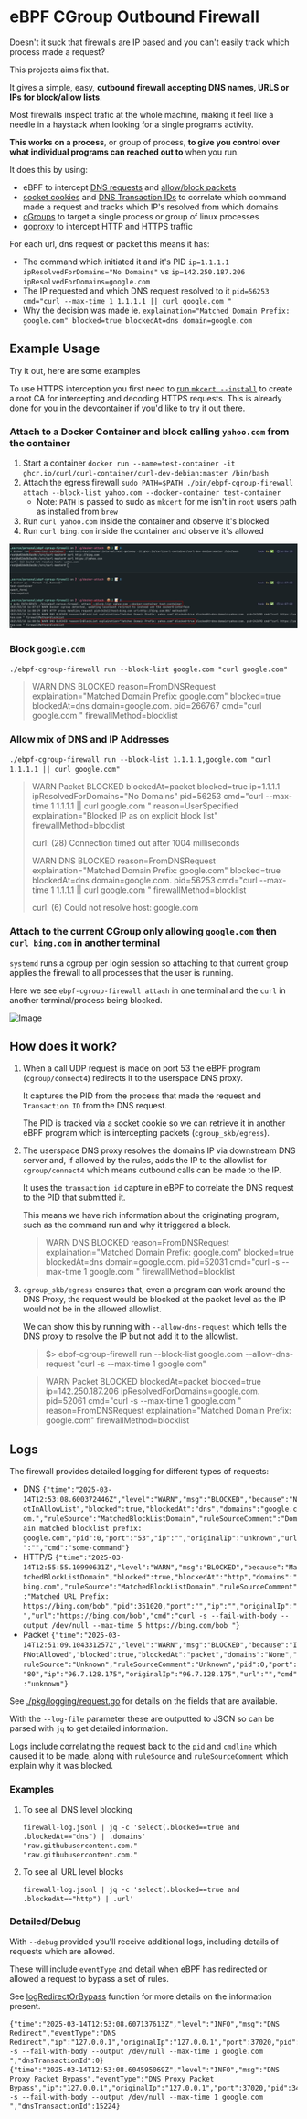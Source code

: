 # eBPF CGroup Outbound Firewall

Doesn't it suck that firewalls are IP based and you can't easily track which process made a request?

This projects aims fix that.

It gives a simple, easy, **outbound firewall accepting DNS names, URLS or IPs for block/allow lists**.

Most firewalls inspect trafic at the whole machine, making it feel like a needle in a haystack when looking for a single programs activity.

**This works on a process**, or group of process, **to give you control over what individual programs can reached out to** when you run.

It does this by using:

- eBPF to intercept [DNS requests](https://docs.ebpf.io/linux/program-type/BPF_PROG_TYPE_CGROUP_SOCK_ADDR/) and [allow/block packets](https://docs.ebpf.io/linux/program-type/BPF_PROG_TYPE_CGROUP_SKB/)
- [socket cookies](https://docs.ebpf.io/linux/helper-function/bpf_get_socket_cookie/) and [DNS Transaction IDs](https://beta.computer-networking.info/syllabus/default/protocols/dns.html) to correlate which command made a request and tracks which IP's resolved from which domains
- [cGroups](https://man7.org/linux/man-pages/man7/cgroups.7.html) to target a single process or group of linux processes
- [goproxy](https://github.com/elazarl/goproxy) to intercept HTTP and HTTPS traffic

For each url, dns request or packet this means it has:
- The command which initiated it and it's PID `ip=1.1.1.1 ipResolvedForDomains="No Domains"` vs `ip=142.250.187.206 ipResolvedForDomains=google.com`
- The IP requested and which DNS request resolved to it `pid=56253 cmd="curl --max-time 1 1.1.1.1 || curl google.com "`
- Why the decision was made ie. `explaination="Matched Domain Prefix: google.com" blocked=true blockedAt=dns domain=google.com`

## Example Usage

Try it out, here are some examples

To use HTTPS interception you first need to [run `mkcert --install`](https://github.com/FiloSottile/mkcert) to create a root CA for intercepting and decoding HTTPS requests. This is already done for you in the devcontainer if you'd like to try it out there.

### Attach to a Docker Container and block calling `yahoo.com` from the container

1. Start a container `docker run --name=test-container -it ghcr.io/curl/curl-container/curl-dev-debian:master /bin/bash`
2. Attach the egress firewall `sudo PATH=$PATH ./bin/ebpf-cgroup-firewall attach --block-list yahoo.com --docker-container test-container`
   - Note: `PATH` is passed to sudo as `mkcert` for me isn't in `root` users path as installed from `brew`
3. Run `curl yahoo.com` inside the container and observe it's blocked
4. Run `curl bing.com` inside the container and observe it's allowed

![blocking yahoo.co.uk inside a container](./docs/container-example.png)

### Block `google.com`

`./ebpf-cgroup-firewall run --block-list google.com "curl google.com"`

> WARN DNS BLOCKED reason=FromDNSRequest explaination="Matched Domain Prefix: google.com" blocked=true blockedAt=dns domain=google.com. pid=266767 cmd="curl google.com " firewallMethod=blocklist

### Allow mix of DNS and IP Addresses

`./ebpf-cgroup-firewall run --block-list 1.1.1.1,google.com "curl 1.1.1.1 || curl google.com"`

> WARN Packet BLOCKED blockedAt=packet blocked=true ip=1.1.1.1 ipResolvedForDomains="No Domains" pid=56253 cmd="curl --max-time 1 1.1.1.1 || curl google.com " reason=UserSpecified explaination="Blocked IP as on explicit block list" firewallMethod=blocklist
>
> curl: (28) Connection timed out after 1004 milliseconds
>
> WARN DNS BLOCKED reason=FromDNSRequest explaination="Matched Domain Prefix: google.com" blocked=true blockedAt=dns domain=google.com. pid=56253 cmd="curl --max-time 1 1.1.1.1 || curl google.com " firewallMethod=blocklist
>
> curl: (6) Could not resolve host: google.com

### Attach to the current CGroup only allowing `google.com` then `curl bing.com` in another terminal

`systemd` runs a cgroup per login session so attaching to that current group applies the firewall
to all processes that the user is running.

Here we see `ebpf-cgroup-firewall attach` in one terminal and the `curl` in another terminal/process being blocked.

![Image](https://github.com/user-attachments/assets/d6806f53-cafd-49de-8f65-8dfef898a49a)

## How does it work?

1. When a call UDP request is made on port 53 the eBPF program (`cgroup/connect4`) redirects it to the userspace DNS proxy.

   It captures the PID from the process that made the request and `Transaction ID` from the DNS request.

   The PID is tracked via a socket cookie so we can retrieve it in another eBPF program which is
   intercepting packets (`cgroup_skb/egress`).

2. The userspace DNS proxy resolves the domains IP via downstream DNS server and, if allowed by the 
   rules, adds the IP to the allowlist for `cgroup/connect4` which means outbound calls can be made to the IP.

   It uses the `transaction id` capture in eBPF to correlate the DNS request to the PID that submitted it.
    
   This means we have rich information about the originating program, such as the command run and why it triggered a block.

   > WARN DNS BLOCKED reason=FromDNSRequest explaination="Matched Domain Prefix: google.com" blocked=true blockedAt=dns domain=google.com. pid=52031 cmd="curl -s --max-time 1 google.com " firewallMethod=blocklist

3. `cgroup_skb/egress` ensures that, even a program can work around the DNS Proxy, the request would be blocked at the packet level as the IP would not be in the allowed allowlist.

    We can show this by running with `--allow-dns-request` which tells the DNS proxy to resolve the IP but not add it to the allowlist.

    > $> ebpf-cgroup-firewall run --block-list google.com --allow-dns-request "curl -s --max-time 1 google.com"

    > WARN Packet BLOCKED blockedAt=packet blocked=true ip=142.250.187.206 ipResolvedForDomains=google.com. pid=52061 cmd="curl -s --max-time 1 google.com " reason=FromDNSRequest explaination="Matched Domain Prefix: google.com" firewallMethod=blocklist

## Logs

The firewall provides detailed logging for different types of requests:

- DNS
   `{"time":"2025-03-14T12:53:08.600372446Z","level":"WARN","msg":"BLOCKED","because":"NotInAllowList","blocked":true,"blockedAt":"dns","domains":"google.com.","ruleSource":"MatchedBlockListDomain","ruleSourceComment":"Domain matched blocklist prefix: google.com","pid":0,"port":"53","ip":"","originalIp":"unknown","url":"","cmd":"some-command"}`
- HTTP/S
   `{"time":"2025-03-14T12:55:55.10990631Z","level":"WARN","msg":"BLOCKED","because":"MatchedBlockListDomain","blocked":true,"blockedAt":"http","domains":"bing.com","ruleSource":"MatchedBlockListDomain","ruleSourceComment":"Matched URL Prefix: https://bing.com/bob","pid":351020,"port":"","ip":"","originalIp":"","url":"https://bing.com/bob","cmd":"curl -s --fail-with-body --output /dev/null --max-time 5 https://bing.com/bob "}`
- Packet 
   `{"time":"2025-03-14T12:51:09.104331257Z","level":"WARN","msg":"BLOCKED","because":"IPNotAllowed","blocked":true,"blockedAt":"packet","domains":"None","ruleSource":"Unknown","ruleSourceComment":"Unknown","pid":0,"port":"80","ip":"96.7.128.175","originalIp":"96.7.128.175","url":"","cmd":"unknown"}`

See [./pkg/logging/request.go](./pkg/logger/request.go) for details on the fields that
are available.

With the `--log-file` parameter these are outputted to JSON so can be parsed with `jq` to
get detailed information.

Logs include correlating the request back to the `pid` and `cmdline` which caused it to be made, along with `ruleSource` and `ruleSourceComment` which explain why it was blocked.

### Examples

1. To see all DNS level blocking

   ```
   firewall-log.jsonl | jq -c 'select(.blocked==true and .blockedAt=="dns") | .domains'
   "raw.githubusercontent.com."
   "raw.githubusercontent.com."
   ```

2. To see all URL level blocks

   ```
   firewall-log.jsonl | jq -c 'select(.blocked==true and .blockedAt=="http") | .url'
   ```

### Detailed/Debug

With `--debug` provided you'll receive additional logs, including details of requests which are allowed.

These will include `eventType` and detail when eBPF has redirected or allowed a request to bypass a set of rules.

See [logRedirectOrBypass](./pkg/ebpf/events.go) function for more details on the information present.

```
{"time":"2025-03-14T12:53:08.607137613Z","level":"INFO","msg":"DNS Redirect","eventType":"DNS Redirect","ip":"127.0.0.1","originalIp":"127.0.0.1","port":37020,"pid":347052,"cmd":"curl -s --fail-with-body --output /dev/null --max-time 1 google.com ","dnsTransactionId":0}
{"time":"2025-03-14T12:53:08.604595069Z","level":"INFO","msg":"DNS Proxy Packet Bypass","eventType":"DNS Proxy Packet Bypass","ip":"127.0.0.1","originalIp":"127.0.0.1","port":37020,"pid":347052,"cmd":"curl -s --fail-with-body --output /dev/null --max-time 1 google.com ","dnsTransactionId":15224}
```